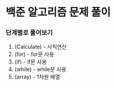 # 백준 알고리즘 문제 풀이

### 단계별로 풀어보기

1. (Calculate) - 사칙연산
2. (for) - for문 사용
3. (if) - if문 사용
4. (while) - while문 사용
5. (array) - 1차원 배열